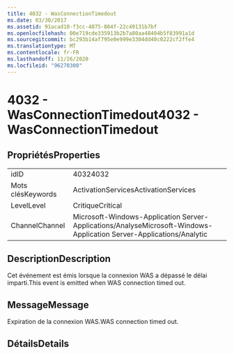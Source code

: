 ```yaml
---
title: 4032 - WasConnectionTimedout
ms.date: 03/30/2017
ms.assetid: 91acad10-f3cc-4075-804f-22c49131b7bf
ms.openlocfilehash: 00e719cde335913b2b7a80aa48404b5f83991a1d
ms.sourcegitcommit: bc293b14af795e0e999e3304dd40c0222cf2ffe4
ms.translationtype: MT
ms.contentlocale: fr-FR
ms.lasthandoff: 11/26/2020
ms.locfileid: "96270300"
---
```

# <a name="4032---wasconnectiontimedout"></a><span data-ttu-id="5688c-102">4032 - WasConnectionTimedout</span><span class="sxs-lookup"><span data-stu-id="5688c-102">4032 - WasConnectionTimedout</span></span>

## <a name="properties"></a><span data-ttu-id="5688c-103">Propriétés</span><span class="sxs-lookup"><span data-stu-id="5688c-103">Properties</span></span>  
  
|||  
|-|-|  
|<span data-ttu-id="5688c-104">id</span><span class="sxs-lookup"><span data-stu-id="5688c-104">ID</span></span>|<span data-ttu-id="5688c-105">4032</span><span class="sxs-lookup"><span data-stu-id="5688c-105">4032</span></span>|  
|<span data-ttu-id="5688c-106">Mots clés</span><span class="sxs-lookup"><span data-stu-id="5688c-106">Keywords</span></span>|<span data-ttu-id="5688c-107">ActivationServices</span><span class="sxs-lookup"><span data-stu-id="5688c-107">ActivationServices</span></span>|  
|<span data-ttu-id="5688c-108">Level</span><span class="sxs-lookup"><span data-stu-id="5688c-108">Level</span></span>|<span data-ttu-id="5688c-109">Critique</span><span class="sxs-lookup"><span data-stu-id="5688c-109">Critical</span></span>|  
|<span data-ttu-id="5688c-110">Channel</span><span class="sxs-lookup"><span data-stu-id="5688c-110">Channel</span></span>|<span data-ttu-id="5688c-111">Microsoft-Windows-Application Server-Applications/Analyse</span><span class="sxs-lookup"><span data-stu-id="5688c-111">Microsoft-Windows-Application Server-Applications/Analytic</span></span>|  
  
## <a name="description"></a><span data-ttu-id="5688c-112">Description</span><span class="sxs-lookup"><span data-stu-id="5688c-112">Description</span></span>  

 <span data-ttu-id="5688c-113">Cet événement est émis lorsque la connexion WAS a dépassé le délai imparti.</span><span class="sxs-lookup"><span data-stu-id="5688c-113">This event is emitted when WAS connection timed out.</span></span>  
  
## <a name="message"></a><span data-ttu-id="5688c-114">Message</span><span class="sxs-lookup"><span data-stu-id="5688c-114">Message</span></span>  

 <span data-ttu-id="5688c-115">Expiration de la connexion WAS.</span><span class="sxs-lookup"><span data-stu-id="5688c-115">WAS connection timed out.</span></span>  
  
## <a name="details"></a><span data-ttu-id="5688c-116">Détails</span><span class="sxs-lookup"><span data-stu-id="5688c-116">Details</span></span>
